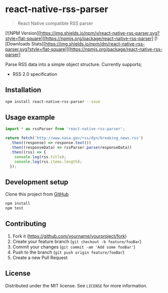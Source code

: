 # react-native-rss-parser
> React Native compatible RSS parser

[![NPM Version][https://img.shields.io/npm/v/react-native-rss-parser.svg?style=flat-square]][https://npmjs.org/package/react-native-rss-parser]
[![Downloads Stats][https://img.shields.io/npm/dm/react-native-rss-parser.svg?style=flat-square]][https://npmjs.org/package/react-native-rss-parser]

Parse RSS data into a simple object structure. Currently supports;
* RSS 2.0 specification

## Installation

```sh
npm install react-native-rss-parser --save
```

## Usage example

```js
import * as rssParser from 'react-native-rss-parser';

return fetch('http://www.nasa.gov/rss/dyn/breaking_news.rss')
  .then((response) => response.text())
  .then((responseData) => rssParser.parse(responseData))
  .then((rss) => {
    console.log(rss.title);
    console.log(rss.items.length);
  });
```

## Development setup

Clone this project from [GitHub](https://github.com/jameslawler/react-native-rss-parser) 

```sh
npm install
npm test
```

## Contributing

1. Fork it (<https://github.com/yourname/yourproject/fork>)
2. Create your feature branch (`git checkout -b feature/fooBar`)
3. Commit your changes (`git commit -am 'Add some fooBar'`)
4. Push to the branch (`git push origin feature/fooBar`)
5. Create a new Pull Request

## License

Distributed under the MIT license. See ``LICENSE`` for more information.